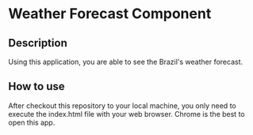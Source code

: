 # Weather Forecast Component

## Description
Using this application, you are able to see the Brazil's weather forecast.

## How to use
After checkout this repository to your local machine, you only need to execute the index.html file with your web browser. Chrome is the best to open this app.

